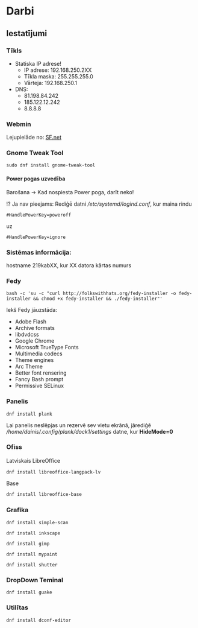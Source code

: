 # Darbi
## Iestatījumi
### Tīkls
* Statiska IP adrese!
  - IP adrese: 192.168.250.2XX
  - Tīkla maska: 255.255.255.0
  - Vārteja: 192.168.250.1
* DNS:
  - 81.198.84.242
  - 185.122.12.242
  - 8.8.8.8

### Webmin
Lejupielāde no: [SF.net]
### Gnome Tweak Tool
```{r, engine='bash', tweak}
sudo dnf install gnome-tweak-tool
```
#### Power pogas uzvedība
Barošana → Kad nospiesta Power poga, darīt neko!

 :interrobang: Ja nav pieejams:
Rediģē datni */etc/systemd/logind.conf*, kur maina rindu

`#HandlePowerKey=poweroff`

uz

`#HandlePowerKey=ignore`
### Sistēmas informācija:
hostname 219kabXX, kur XX datora kārtas numurs

### Fedy
```{r, engine='bash', fedy}
bash -c 'su -c "curl http://folkswithhats.org/fedy-installer -o fedy-installer && chmod +x fedy-installer && ./fedy-installer"'
```
Iekš Fedy jāuzstāda:
* Adobe Flash
* Archive formats
* libdvdcss
* Google Chrome
* Microsoft TrueType Fonts
* Multimedia codecs
* Theme engines
* Arc Theme
* Better font rensering
* Fancy Bash prompt
* Permissive SELinux

### Panelis
```{r, engine='bash', plank}
dnf install plank
```
Lai panelis neslēpjas un rezervē sev vietu ekrānā, jārediģē */home/dainis/.config/plank/dock1/settings* datne, kur **HideMode=0**

### Ofiss
Latviskais LibreOfﬁce

```{r, engine='bash', lo-lv}
dnf install libreoffice-langpack-lv
```

Base
```{r, engine='bash', lo-db}
dnf install libreoffice-base
```
### Graﬁka
```{r, engine='bash', scan}
dnf install simple-scan
```
```{r, engine='bash', ink}
dnf install inkscape
```
```{r, engine='bash', gimp}
dnf install gimp
```
```{r, engine='bash', myp}
dnf install mypaint
```
```{r, engine='bash', shu}
dnf install shutter
```

### DropDown Teminal
```{r, engine='bash', guake}
dnf install guake
```

### Utilītas
```{r, engine='bash', dconf}
dnf install dconf-editor
```


[SF.net]: <http://www.webmin.com/download.html>
